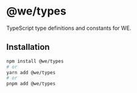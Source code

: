 # @we/types

TypeScript type definitions and constants for WE.

## Installation

```bash
npm install @we/types
# or
yarn add @we/types
# or
pnpm add @we/types
```
